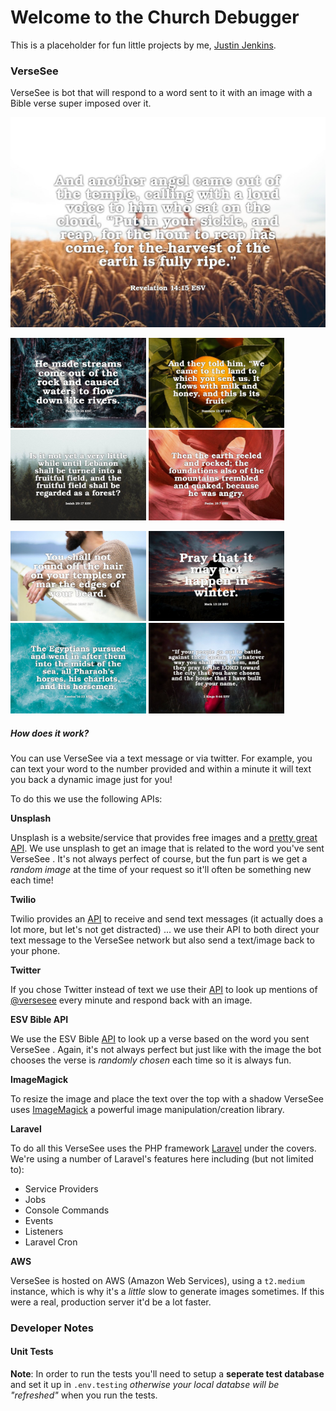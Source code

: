 # Welcome to the Church Debugger

This is a placeholder for fun little projects by me, [Justin Jenkins](<https://www.linkedin.com/in/thejustinjenkins/>).

### VerseSee

VerseSee is bot that will respond to a word sent to it with an image with a Bible verse super imposed over it.

![](https://github.com/justinjenkins/churchdebugger.com/blob/develop/app/public/examples/example.jpg?raw=true)

<img src="https://github.com/justinjenkins/churchdebugger.com/blob/develop/app/public/examples/example-3.jpg?raw=true" width="217"> <img src="https://github.com/justinjenkins/churchdebugger.com/blob/develop/app/public/examples/example-1.jpg?raw=true" width="217"> <img src="https://github.com/justinjenkins/churchdebugger.com/blob/develop/app/public/examples/example-4.jpg?raw=true" width="217"> <img src="https://github.com/justinjenkins/churchdebugger.com/blob/develop/app/public/examples/example-2.jpg?raw=true" width="217">

<img src="https://github.com/justinjenkins/churchdebugger.com/blob/develop/app/public/examples/example-7.jpg?raw=true" width="217"> <img src="https://github.com/justinjenkins/churchdebugger.com/blob/develop/app/public/examples/example-5.jpg?raw=true" width="217"> <img src="https://github.com/justinjenkins/churchdebugger.com/blob/develop/app/public/examples/example-8.jpg?raw=true" width="217"> <img src="https://github.com/justinjenkins/churchdebugger.com/blob/develop/app/public/examples/example-6.jpg?raw=true" width="217"> 

##### How does it work?

You can use VerseSee via a text message or via twitter. For example, you can text your word to the number provided and within a minute it will text you back a dynamic image just for you!

To do this we use the following APIs:

**Unsplash**

Unsplash is a website/service that provides free images and a [pretty great API](<https://unsplash.com/developers>). We use unsplash to get an image that is related to the word you've sent VerseSee . It's not always perfect of course, but the fun part is we get a *random image* at the time of your request so it'll often be something new each time!

**Twilio**

Twilio provides an [API](https://www.twilio.com/docs/usage/api) to receive and send text messages (it actually does a lot more, but let's not get distracted) ... we use their API to both direct your text message to the VerseSee network but also send a text/image back to your phone.

**Twitter**

If you chose Twitter instead of text we use their [API](https://developer.twitter.com/en/docs/tweets/search/overview) to look up mentions of [@versesee](https://twitter.com/versesee) every minute and respond back with an image.

**ESV Bible API**

We use the ESV Bible [API](https://api.esv.org/docs/passage-search/) to look up a verse based on the word you sent VerseSee . Again, it's not always perfect but just like with the image the bot chooses the verse is *randomly chosen* each time so it is always fun.

**ImageMagick**

To resize the image and place the text over the top with a shadow VerseSee uses [ImageMagick](https://www.php.net/manual/en/book.imagick.php) a powerful image manipulation/creation library.

**Laravel**

To do all this VerseSee uses the PHP framework [Laravel](https://laravel.com/) under the covers. We're using a number of Laravel's features here including (but not limited to):

- Service Providers
- Jobs
- Console Commands
- Events
- Listeners
- Laravel Cron

**AWS**

VerseSee is hosted on AWS (Amazon Web Services), using a `t2.medium` instance, which is why it's a *little* slow to generate images sometimes. If this were a real, production server it'd be a lot faster.


### Developer Notes

#### Unit Tests
**Note**: In order to run the tests you'll need to setup a **seperate test database** and set it up in `.env.testing` *otherwise your local databse will be "refreshed"* when you run the tests.
